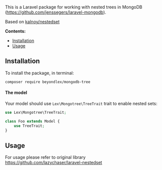 This is a Laravel package for working with nested trees in MongoDB (https://github.com/jenssegers/laravel-mongodb).

Based on [kalnoy/nestedset](https://github.com/lazychaser/laravel-nestedset)

__Contents:__

- [Installation](#installation)
- [Usage](#usage)

Installation
------------

To install the package, in terminal:

```
composer require beyondlex/mongodb-tree
```

#### The model

Your model should use `Lex\Mongotree\TreeTrait` trait to enable nested sets:

```php
use Lex\Mongotree\TreeTrait;

class Foo extends Model {
    use TreeTrait;
}
```

Usage
------------

For usage please refer to original library https://github.com/lazychaser/laravel-nestedset
